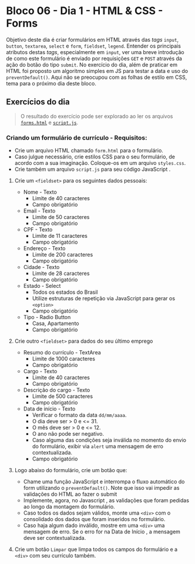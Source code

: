 # Bloco 06 - Dia 1 - HTML & CSS - Forms
Objetivo deste dia é criar formulários em HTML através das *tags* `input`, `button`, `textarea`, `select` e `form`, `fieldset`, `legend`. Entender os principais atributos destas *tags*, especialmente em `input`, ver uma breve introdução de como este formulário é enviado por requisições `GET` e `POST` através da ação do botão do tipo `submit`. No exercício do dia, além de praticar em HTML foi proposto um algoritmo simples em JS para testar a data e uso do `preventDefault()`. Aqui não se preocupou com as folhas de estilo em CSS, tema para o próximo dia deste bloco.

## Exercícios do dia
> O resultado do exercício pode ser explorado ao ler os arquivos [`forms.html`](https://github.com/tiagosathler/trybe-exercises/blob/master/fundamentos/bloco-06-html-e-css-forms-flexbox-e-responsivo/dia-1-html-e-css-forms/forms.html) e [`script.js`](https://github.com/tiagosathler/trybe-exercises/blob/master/fundamentos/bloco-06-html-e-css-forms-flexbox-e-responsivo/dia-1-html-e-css-forms/script.js).  

### Criando um formulário de currículo - Requisitos:
* Crie um arquivo HTML chamado `form.html` para o formulário.
* Caso julgue necessário, crie estilos CSS para o seu formulário, de acordo com a sua imaginação. Coloque-os em um arquivo `styles.css`.
* Crie também um arquivo `script.js` para seu código JavaScript .

1. Crie um `<fieldset>` para os seguintes dados pessoais:
	  * Nome - Texto
	     * Limite de 40 caracteres
	     * Campo obrigatório
	  * Email - Texto
	     * Limite de 50 caracteres
	     * Campo obrigatório
	  * CPF - Texto
	     * Limite de 11 caracteres
	     * Campo obrigatório
	  * Endereço - Texto
	     * Limite de 200 caracteres
	     * Campo obrigatório
	  * Cidade - Texto
	     * Limite de 28 caracteres
	     * Campo obrigatório
	  * Estado - Select
	     * Todos os estados do Brasil
	     * Utilize estruturas de repetição via JavaScript para gerar os `<option>`
	     * Campo obrigatório
	  * Tipo - Radio Button
	    * Casa, Apartamento
	    * Campo obrigatório
    
2. Crie outro `<fieldset>` para dados do seu último emprego
	  * Resumo do currículo - TextArea
	    * Limite de 1000 caracteres
	    * Campo obrigatório
	  * Cargo - Texto
	    * Limite de 40 caracteres
	    * Campo obrigatório
	  * Descrição do cargo - Texto
	    * Limite de 500 caracteres
	    * Campo obrigatório
	  * Data de início - Texto
	    * Verificar o formato da data `dd/mm/aaaa`.
	    * O dia deve ser > 0 e <= 31.
	    * O mês deve ser > 0 e <= 12.
	    * O ano não pode ser negativo.
	    * Caso alguma das condições seja inválida no momento do envio do formulário, exibir via `alert` uma mensagem de erro contextualizada.
	    * Campo obrigatório

3. Logo abaixo do formulário, crie um botão que:
	  * Chame uma função JavaScript e interrompa o fluxo automático do form utilizando o `preventDefault()`. Note que isso vai impedir as validações do HTML ao fazer o submit
	  * Implemente, agora, no Javascript , as validações que foram pedidas ao longo da montagem do formulário.
	  * Caso todos os dados sejam válidos, monte uma `<div>` com o consolidado dos dados que foram inseridos no formulário.
	  * Caso haja algum dado inválido, mostre em uma `<div>` uma mensagem de erro. Se o erro for na Data de Início , a mensagem deve ser contextualizada.

4. Crie um botão `Limpar` que limpa todos os campos do formulário e a `<div>` com seu currículo também.
